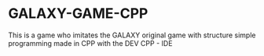 # GALAXY-GAME-CPP
This is a game who imitates the GALAXY original game with structure simple programming made in CPP with the DEV CPP - IDE
